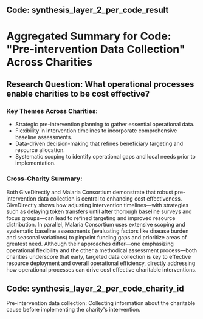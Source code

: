 ## Code: synthesis_layer_2_per_code_result
# Aggregated Summary for Code: "Pre-intervention Data Collection" Across Charities

## Research Question: What operational processes enable charities to be cost effective?

### Key Themes Across Charities:
- Strategic pre-intervention planning to gather essential operational data.
- Flexibility in intervention timelines to incorporate comprehensive baseline assessments.
- Data-driven decision-making that refines beneficiary targeting and resource allocation.
- Systematic scoping to identify operational gaps and local needs prior to implementation.

### Cross-Charity Summary:
Both GiveDirectly and Malaria Consortium demonstrate that robust pre-intervention data collection is central to enhancing cost effectiveness. GiveDirectly shows how adjusting intervention timelines—with strategies such as delaying token transfers until after thorough baseline surveys and focus groups—can lead to refined targeting and improved resource distribution. In parallel, Malaria Consortium uses extensive scoping and systematic baseline assessments (evaluating factors like disease burden and seasonal variations) to pinpoint funding gaps and prioritize areas of greatest need. Although their approaches differ—one emphasizing operational flexibility and the other a methodical assessment process—both charities underscore that early, targeted data collection is key to effective resource deployment and overall operational efficiency, directly addressing how operational processes can drive cost effective charitable interventions.

## Code: synthesis_layer_2_per_code_charity_id
Pre-intervention data collection: Collecting information about the charitable cause before implementing the charity's intervention.

